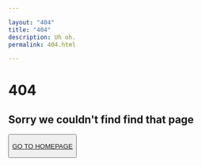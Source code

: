 ```yaml
---

layout: "404"
title: "404"
description: Uh oh.
permalink: 404.html

---
```


# 404

## Sorry we couldn't find find that page

<button class="home-bt">

[GO TO HOMEPAGE](/)

</button>